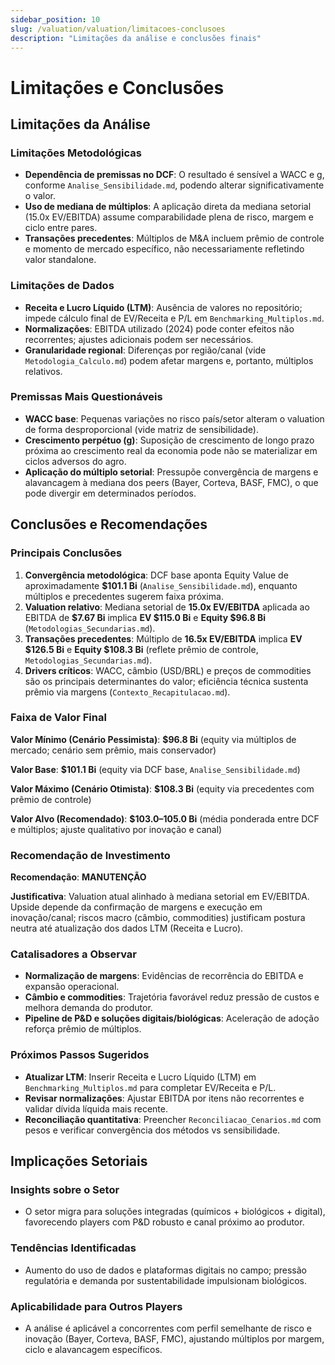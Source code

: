 ```yaml
---
sidebar_position: 10
slug: /valuation/valuation/limitacoes-conclusoes
description: "Limitações da análise e conclusões finais"
---
```


# Limitações e Conclusões

## Limitações da Análise

### Limitações Metodológicas

- **Dependência de premissas no DCF**: O resultado é sensível a WACC e g, conforme `Analise_Sensibilidade.md`, podendo alterar significativamente o valor.
- **Uso de mediana de múltiplos**: A aplicação direta da mediana setorial (15.0x EV/EBITDA) assume comparabilidade plena de risco, margem e ciclo entre pares.
- **Transações precedentes**: Múltiplos de M&A incluem prêmio de controle e momento de mercado específico, não necessariamente refletindo valor standalone.

### Limitações de Dados

- **Receita e Lucro Líquido (LTM)**: Ausência de valores no repositório; impede cálculo final de EV/Receita e P/L em `Benchmarking_Multiplos.md`.
- **Normalizações**: EBITDA utilizado (2024) pode conter efeitos não recorrentes; ajustes adicionais podem ser necessários.
- **Granularidade regional**: Diferenças por região/canal (vide `Metodologia_Calculo.md`) podem afetar margens e, portanto, múltiplos relativos.

### Premissas Mais Questionáveis

- **WACC base**: Pequenas variações no risco país/setor alteram o valuation de forma desproporcional (vide matriz de sensibilidade).
- **Crescimento perpétuo (g)**: Suposição de crescimento de longo prazo próxima ao crescimento real da economia pode não se materializar em ciclos adversos do agro.
- **Aplicação do múltiplo setorial**: Pressupõe convergência de margens e alavancagem à mediana dos peers (Bayer, Corteva, BASF, FMC), o que pode divergir em determinados períodos.

## Conclusões e Recomendações

### Principais Conclusões

1. **Convergência metodológica**: DCF base aponta Equity Value de aproximadamente **$101.1 Bi** (`Analise_Sensibilidade.md`), enquanto múltiplos e precedentes sugerem faixa próxima.
2. **Valuation relativo**: Mediana setorial de **15.0x EV/EBITDA** aplicada ao EBITDA de **$7.67 Bi** implica **EV $115.0 Bi** e **Equity $96.8 Bi** (`Metodologias_Secundarias.md`).
3. **Transações precedentes**: Múltiplo de **16.5x EV/EBITDA** implica **EV $126.5 Bi** e **Equity $108.3 Bi** (reflete prêmio de controle, `Metodologias_Secundarias.md`).
4. **Drivers críticos**: WACC, câmbio (USD/BRL) e preços de commodities são os principais determinantes do valor; eficiência técnica sustenta prêmio via margens (`Contexto_Recapitulacao.md`).

### Faixa de Valor Final

**Valor Mínimo (Cenário Pessimista)**: **$96.8 Bi** (equity via múltiplos de mercado; cenário sem prêmio, mais conservador)

**Valor Base**: **$101.1 Bi** (equity via DCF base, `Analise_Sensibilidade.md`)

**Valor Máximo (Cenário Otimista)**: **$108.3 Bi** (equity via precedentes com prêmio de controle)

**Valor Alvo (Recomendado)**: **$103.0–105.0 Bi** (média ponderada entre DCF e múltiplos; ajuste qualitativo por inovação e canal)

### Recomendação de Investimento

**Recomendação**: **MANUTENÇÃO**

**Justificativa**: Valuation atual alinhado à mediana setorial em EV/EBITDA. Upside depende da confirmação de margens e execução em inovação/canal; riscos macro (câmbio, commodities) justificam postura neutra até atualização dos dados LTM (Receita e Lucro).

### Catalisadores a Observar

- **Normalização de margens**: Evidências de recorrência do EBITDA e expansão operacional.
- **Câmbio e commodities**: Trajetória favorável reduz pressão de custos e melhora demanda do produtor.
- **Pipeline de P&D e soluções digitais/biológicas**: Aceleração de adoção reforça prêmio de múltiplos.

### Próximos Passos Sugeridos

- **Atualizar LTM**: Inserir Receita e Lucro Líquido (LTM) em `Benchmarking_Multiplos.md` para completar EV/Receita e P/L.
- **Revisar normalizações**: Ajustar EBITDA por itens não recorrentes e validar dívida líquida mais recente.
- **Reconciliação quantitativa**: Preencher `Reconciliacao_Cenarios.md` com pesos e verificar convergência dos métodos vs sensibilidade.

## Implicações Setoriais

### Insights sobre o Setor

- O setor migra para soluções integradas (químicos + biológicos + digital), favorecendo players com P&D robusto e canal próximo ao produtor.

### Tendências Identificadas

- Aumento do uso de dados e plataformas digitais no campo; pressão regulatória e demanda por sustentabilidade impulsionam biológicos.

### Aplicabilidade para Outros Players

- A análise é aplicável a concorrentes com perfil semelhante de risco e inovação (Bayer, Corteva, BASF, FMC), ajustando múltiplos por margem, ciclo e alavancagem específicos.
